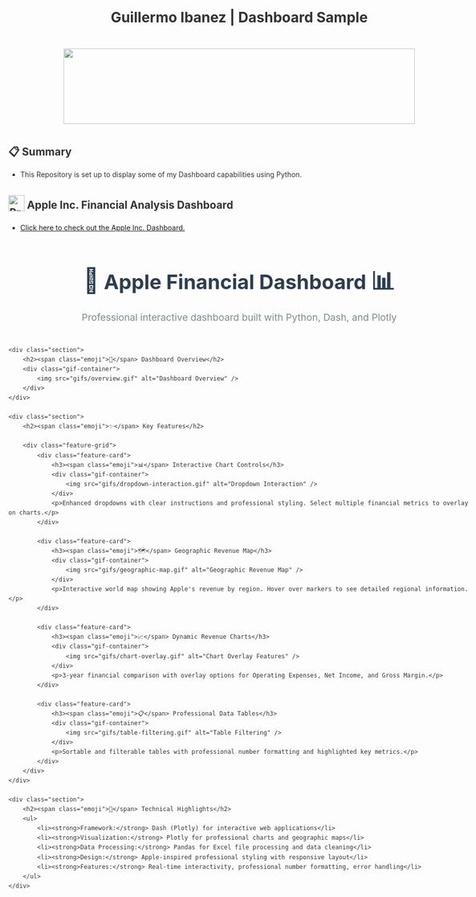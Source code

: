 <div align="center">
  <h1>Guillermo Ibanez | Dashboard Sample</h1>
  <h1><img src="https://user-images.githubusercontent.com/74038190/221352987-68da234d-4d62-4e9d-9d7f-098dc657c2dc.gif" width="700" height="150"><h1>
</div>

<div>
  <h2>📋 Summary</h2>
  <p>
<ul>
  <li>This Repository is set up to display some of my Dashboard capabilities using Python.</li>
</ul>
  </p>
<div>
  <h2><img src="https://raw.githubusercontent.com/Tarikul-Islam-Anik/Animated-Fluent-Emojis/master/Emojis/Objects/Clipboard.png" alt="Presentation Icon" width="32" height="32" style="vertical-align: -0.25em;"> Apple Inc. Financial Analysis Dashboard</h2>
  <ul>
    <li><a href="https://guillermoibanez.github.io/Visualisations_Portfolio/Visualisations_Presentation_Pitch_Book.pdf">Click here to check out the Apple Inc. Dashboard.</a> </li>
  </ul>
</div>

<!DOCTYPE html>
<html lang="en">
<head>
    <meta charset="UTF-8">
    <meta name="viewport" content="width=device-width, initial-scale=1.0">
    <title>Apple Financial Dashboard</title>
    <style>
        body {
            font-family: -apple-system, BlinkMacSystemFont, 'Segoe UI', Roboto, sans-serif;
            line-height: 1.6;
            max-width: 1200px;
            margin: 0 auto;
            padding: 20px;
            color: #333;
        }
        .header {
            text-align: center;
            margin-bottom: 40px;
        }
        .header h1 {
            font-size: 2.5rem;
            margin-bottom: 10px;
            color: #2c3e50;
        }
        .subtitle {
            font-size: 1.2rem;
            color: #7f8c8d;
            margin-bottom: 30px;
        }
        .section {
            margin-bottom: 50px;
        }
        .section h2 {
            color: #2c3e50;
            border-bottom: 3px solid #3498db;
            padding-bottom: 10px;
            margin-bottom: 25px;
        }
        .section h3 {
            color: #34495e;
            margin-top: 30px;
            margin-bottom: 15px;
        }
        .gif-container {
            text-align: center;
            margin: 20px 0;
            background: #f8f9fa;
            padding: 20px;
            border-radius: 10px;
            box-shadow: 0 2px 10px rgba(0,0,0,0.1);
        }
        .gif-container img {
            max-width: 100%;
            height: auto;
            border-radius: 8px;
            box-shadow: 0 4px 15px rgba(0,0,0,0.2);
        }
        .feature-grid {
            display: grid;
            grid-template-columns: repeat(auto-fit, minmax(300px, 1fr));
            gap: 30px;
            margin-top: 30px;
        }
        .feature-card {
            background: white;
            border-radius: 12px;
            padding: 25px;
            box-shadow: 0 4px 15px rgba(0,0,0,0.1);
            border: 1px solid #e1e8ed;
        }
        .feature-card h3 {
            margin-top: 0;
            color: #2c3e50;
        }
        .emoji {
            font-size: 1.2em;
        }
    </style>
</head>
<body>
    <div class="header">
        <h1><span class="emoji">🍎</span> Apple Financial Dashboard <span class="emoji">📊</span></h1>
        <p class="subtitle">Professional interactive dashboard built with Python, Dash, and Plotly</p>
    </div>

    <div class="section">
        <h2><span class="emoji">🎯</span> Dashboard Overview</h2>
        <div class="gif-container">
            <img src="gifs/overview.gif" alt="Dashboard Overview" />
        </div>
    </div>

    <div class="section">
        <h2><span class="emoji">✨</span> Key Features</h2>
        
        <div class="feature-grid">
            <div class="feature-card">
                <h3><span class="emoji">📊</span> Interactive Chart Controls</h3>
                <div class="gif-container">
                    <img src="gifs/dropdown-interaction.gif" alt="Dropdown Interaction" />
                </div>
                <p>Enhanced dropdowns with clear instructions and professional styling. Select multiple financial metrics to overlay on charts.</p>
            </div>

            <div class="feature-card">
                <h3><span class="emoji">🗺️</span> Geographic Revenue Map</h3>
                <div class="gif-container">
                    <img src="gifs/geographic-map.gif" alt="Geographic Revenue Map" />
                </div>
                <p>Interactive world map showing Apple's revenue by region. Hover over markers to see detailed regional information.</p>
            </div>

            <div class="feature-card">
                <h3><span class="emoji">📈</span> Dynamic Revenue Charts</h3>
                <div class="gif-container">
                    <img src="gifs/chart-overlay.gif" alt="Chart Overlay Features" />
                </div>
                <p>3-year financial comparison with overlay options for Operating Expenses, Net Income, and Gross Margin.</p>
            </div>

            <div class="feature-card">
                <h3><span class="emoji">📋</span> Professional Data Tables</h3>
                <div class="gif-container">
                    <img src="gifs/table-filtering.gif" alt="Table Filtering" />
                </div>
                <p>Sortable and filterable tables with professional number formatting and highlighted key metrics.</p>
            </div>
        </div>
    </div>

    <div class="section">
        <h2><span class="emoji">🚀</span> Technical Highlights</h2>
        <ul>
            <li><strong>Framework:</strong> Dash (Plotly) for interactive web applications</li>
            <li><strong>Visualization:</strong> Plotly for professional charts and geographic maps</li>
            <li><strong>Data Processing:</strong> Pandas for Excel file processing and data cleaning</li>
            <li><strong>Design:</strong> Apple-inspired professional styling with responsive layout</li>
            <li><strong>Features:</strong> Real-time interactivity, professional number formatting, error handling</li>
        </ul>
    </div>
